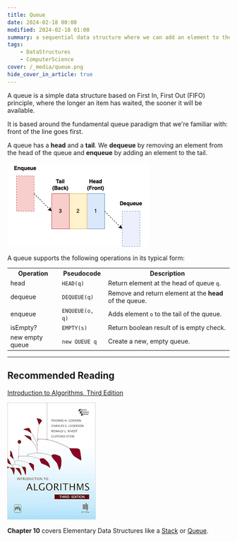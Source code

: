 ```yaml
---
title: Queue
date: 2024-02-18 00:00
modified: 2024-02-18 01:00
summary: a sequential data structure where we can add an element to the tail, or remove an element from the head.
tags:
    - DataStructures
    - ComputerScience
cover: /_media/queue.png
hide_cover_in_article: true
---
```


A queue is a simple data structure based on First In, First Out (FIFO) principle, where the longer an item has waited, the sooner it will be available.

It is based around the fundamental queue paradigm that we're familiar with: front of the line goes first.

A queue has a **head** and a **tail**. We **dequeue** by removing an element from the head of the queue and **enqueue** by adding an element to the tail.

![Diagram of a Queue](../_media/queue.png)

A queue supports the following operations in its typical form:

<table class="table-border">
    <tr>
        <th>Operation</th>
        <th>Pseudocode</th>
        <th>Description</th>
    </tr>
    <tr>
        <td>head</td>
        <td><code>HEAD(q)</code></td>
        <td>Return element at the head of queue <code>q</code>.</td>
    </tr>
    <tr>
        <td>dequeue</td>
        <td><code>DEQUEUE(q)</code></td>
        <td>Remove and return element at the <strong>head</strong> of the queue.</td>
    </tr>
    <tr>
        <td>enqueue</td>
        <td><code>ENQUEUE(o, q)</code></td>
        <td>Adds element <code>o</code> to the tail of the queue.</td>
    </tr>
    <tr>
        <td>isEmpty?</td>
        <td><code>EMPTY(s)</code></td>
        <td>Return boolean result of is empty check.</td>
    </tr>
    <tr>
        <td>new empty queue</td>
        <td><code>new QUEUE q</code></td>
        <td>Create a new, empty queue.</td>
    </tr>
</table>

---

## Recommended Reading

[Introduction to Algorithms, Third Edition](https://amzn.to/3HyDauB)

![Intro to Algorithms cover](../_media/intro-to-algorithms-3rd.png)

**Chapter 10** covers Elementary Data Structures like a [Stack](stack.md) or [Queue](queue.md).

